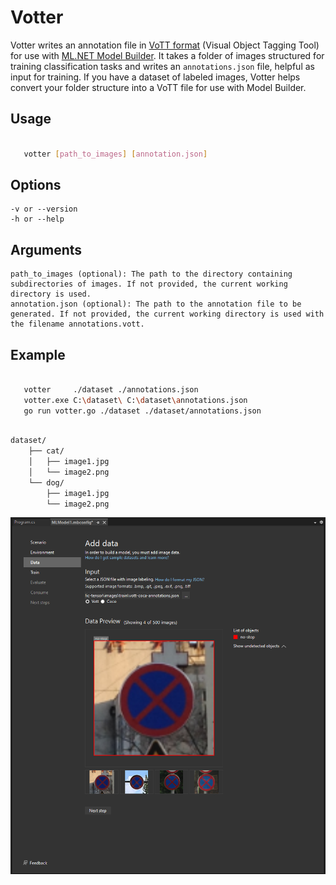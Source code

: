 # Votter

Votter writes an annotation file in [VoTT format](https://github.com/microsoft/VoTT) (Visual Object Tagging Tool) for use with [ML.NET Model Builder](https://marketplace.visualstudio.com/items?itemName=MLNET.ModelBuilder2022). It takes a folder of images structured for training classification tasks and writes an `annotations.json` file, helpful as input for training. If you have a dataset of labeled images, Votter helps convert your folder structure into a VoTT file for use with Model Builder.

## Usage
```bash

   votter [path_to_images] [annotation.json]

```

## Options

    -v or --version
    -h or --help

## Arguments

    path_to_images (optional): The path to the directory containing subdirectories of images. If not provided, the current working directory is used.
    annotation.json (optional): The path to the annotation file to be generated. If not provided, the current working directory is used with the filename annotations.vott.

## Example
```bash

   votter     ./dataset ./annotations.json
   votter.exe C:\dataset\ C:\dataset\annotations.json
   go run votter.go ./dataset ./dataset/annotations.json

```

```bash

dataset/
    ├── cat/
    │   ├── image1.jpg
    │   └── image2.png
    └── dog/
        ├── image1.jpg
        └── image2.png
```


![ML.NET Model Builder importing a VoTT annotations file](model-builder.png)